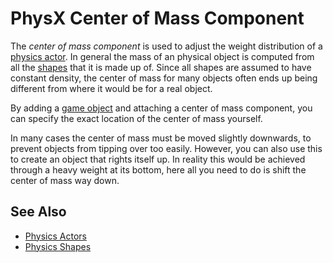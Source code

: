 # PhysX Center of Mass Component

The *center of mass component* is used to adjust the weight distribution of a [physics actor](../actors/physx-dynamic-actor-component.md). In general the mass of an physical object is computed from all the [shapes](physx-shapes.md) that it is made up of. Since all shapes are assumed to have constant density, the center of mass for many objects often ends up being different from where it would be for a real object.

By adding a [game object](../../runtime/world/game-objects.md) and attaching a center of mass component, you can specify the exact location of the center of mass yourself.

In many cases the center of mass must be moved slightly downwards, to prevent objects from tipping over too easily. However, you can also use this to create an object that rights itself up. In reality this would be achieved through a heavy weight at its bottom, here all you need to do is shift the center of mass way down.

## See Also


* [Physics Actors](../actors/physx-actors.md)
* [Physics Shapes](physx-shapes.md)

